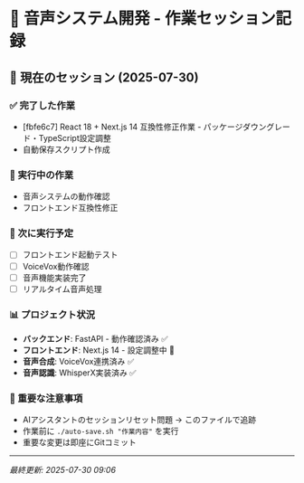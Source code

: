 # 🎯 音声システム開発 - 作業セッション記録

## 📅 現在のセッション (2025-07-30)

### ✅ 完了した作業
- [fbfe6c7] React 18 + Next.js 14 互換性修正作業 - パッケージダウングレード・TypeScript設定調整
- 自動保存スクリプト作成

### 🔧 実行中の作業
- 音声システムの動作確認
- フロントエンド互換性修正

### 🎯 次に実行予定
- [ ] フロントエンド起動テスト
- [ ] VoiceVox動作確認  
- [ ] 音声機能実装完了
- [ ] リアルタイム音声処理

### 📊 プロジェクト状況
- **バックエンド**: FastAPI - 動作確認済み ✅
- **フロントエンド**: Next.js 14 - 設定調整中 🔧
- **音声合成**: VoiceVox連携済み ✅
- **音声認識**: WhisperX実装済み ✅

### 🚨 重要な注意事項
- AIアシスタントのセッションリセット問題 → このファイルで追跡
- 作業前に `./auto-save.sh "作業内容"` を実行
- 重要な変更は即座にGitコミット

---
*最終更新: 2025-07-30 09:06*
